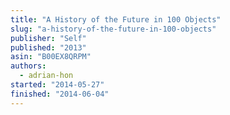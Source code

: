 ```yaml
---
title: "A History of the Future in 100 Objects"
slug: "a-history-of-the-future-in-100-objects"
publisher: "Self"
published: "2013"
asin: "B00EX8QRPM"
authors:
  - adrian-hon
started: "2014-05-27"
finished: "2014-06-04"
---
```

